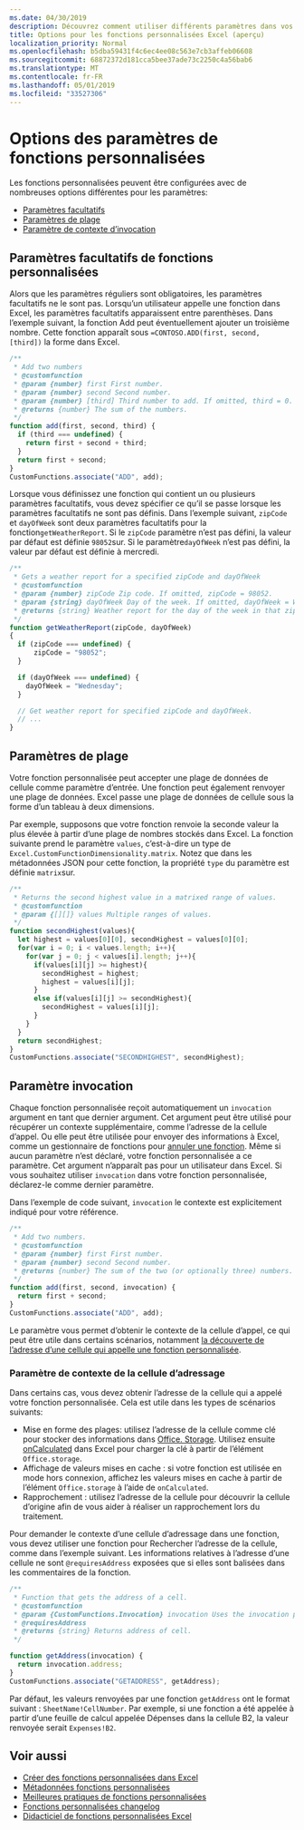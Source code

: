```yaml
---
ms.date: 04/30/2019
description: Découvrez comment utiliser différents paramètres dans vos fonctions personnalisées, telles que les plages Excel, les paramètres facultatifs, le contexte d’appel, et bien plus encore.
title: Options pour les fonctions personnalisées Excel (aperçu)
localization_priority: Normal
ms.openlocfilehash: b5dba59431f4c6ec4ee08c563e7cb3affeb06608
ms.sourcegitcommit: 68872372d181cca5bee37ade73c2250c4a56bab6
ms.translationtype: MT
ms.contentlocale: fr-FR
ms.lasthandoff: 05/01/2019
ms.locfileid: "33527306"
---
```

# <a name="custom-functions-parameter-options"></a>Options des paramètres de fonctions personnalisées

Les fonctions personnalisées peuvent être configurées avec de nombreuses options différentes pour les paramètres: 
- [Paramètres facultatifs](#custom-functions-optional-parameters)
- [Paramètres de plage](#range-parameters)
- [Paramètre de contexte d’invocation](#invocation-parameter)

## <a name="custom-functions-optional-parameters"></a>Paramètres facultatifs de fonctions personnalisées

Alors que les paramètres réguliers sont obligatoires, les paramètres facultatifs ne le sont pas. Lorsqu’un utilisateur appelle une fonction dans Excel, les paramètres facultatifs apparaissent entre parenthèses. Dans l’exemple suivant, la fonction Add peut éventuellement ajouter un troisième nombre. Cette fonction apparaît sous `=CONTOSO.ADD(first, second, [third])` la forme dans Excel.

```js
/**
 * Add two numbers
 * @customfunction 
 * @param {number} first First number.
 * @param {number} second Second number.
 * @param {number} [third] Third number to add. If omitted, third = 0.
 * @returns {number} The sum of the numbers.
 */
function add(first, second, third) {
  if (third === undefined) {
    return first + second + third;
  }
  return first + second;
}
CustomFunctions.associate("ADD", add);
```

Lorsque vous définissez une fonction qui contient un ou plusieurs paramètres facultatifs, vous devez spécifier ce qu’il se passe lorsque les paramètres facultatifs ne sont pas définis. Dans l’exemple suivant, `zipCode` et `dayOfWeek` sont deux paramètres facultatifs pour la fonction`getWeatherReport`. Si le `zipCode` paramètre n’est pas défini, la valeur par défaut est définie `98052`sur. Si le paramètre`dayOfWeek` n’est pas défini, la valeur par défaut est définie à mercredi.

```js
/**
 * Gets a weather report for a specified zipCode and dayOfWeek
 * @customfunction
 * @param {number} zipCode Zip code. If omitted, zipCode = 98052.
 * @param {string} dayOfWeek Day of the week. If omitted, dayOfWeek = Wednesday.
 * @returns {string} Weather report for the day of the week in that zip code.
 */
function getWeatherReport(zipCode, dayOfWeek)
{
  if (zipCode === undefined) {
      zipCode = "98052";
  }

  if (dayOfWeek === undefined) {
    dayOfWeek = "Wednesday";
  }

  // Get weather report for specified zipCode and dayOfWeek.
  // ...
}
```

## <a name="range-parameters"></a>Paramètres de plage

Votre fonction personnalisée peut accepter une plage de données de cellule comme paramètre d’entrée. Une fonction peut également renvoyer une plage de données. Excel passe une plage de données de cellule sous la forme d’un tableau à deux dimensions.

Par exemple, supposons que votre fonction renvoie la seconde valeur la plus élevée à partir d’une plage de nombres stockés dans Excel. La fonction suivante prend le paramètre `values`, c’est-à-dire un type de `Excel.CustomFunctionDimensionality.matrix`. Notez que dans les métadonnées JSON pour cette fonction, la propriété `type` du paramètre est définie `matrix`sur.

```js
/**
 * Returns the second highest value in a matrixed range of values.
 * @customfunction
 * @param {[][]} values Multiple ranges of values.  
 */
function secondHighest(values){
  let highest = values[0][0], secondHighest = values[0][0];
  for(var i = 0; i < values.length; i++){
    for(var j = 0; j < values[i].length; j++){
      if(values[i][j] >= highest){
        secondHighest = highest;
        highest = values[i][j];
      }
      else if(values[i][j] >= secondHighest){
        secondHighest = values[i][j];
      }
    }
  }
  return secondHighest;
}
CustomFunctions.associate("SECONDHIGHEST", secondHighest);
```

## <a name="invocation-parameter"></a>Paramètre invocation

Chaque fonction personnalisée reçoit automatiquement un `invocation` argument en tant que dernier argument. Cet argument peut être utilisé pour récupérer un contexte supplémentaire, comme l’adresse de la cellule d’appel. Ou elle peut être utilisée pour envoyer des informations à Excel, comme un gestionnaire de fonctions pour [annuler une fonction](custom-functions-web-reqs.md#stream-and-cancel-functions). Même si aucun paramètre n’est déclaré, votre fonction personnalisée a ce paramètre. Cet argument n’apparaît pas pour un utilisateur dans Excel. Si vous souhaitez utiliser `invocation` dans votre fonction personnalisée, déclarez-le comme dernier paramètre.

Dans l’exemple de code suivant, `invocation` le contexte est explicitement indiqué pour votre référence.

```js
/**
 * Add two numbers.
 * @customfunction 
 * @param {number} first First number.
 * @param {number} second Second number.
 * @returns {number} The sum of the two (or optionally three) numbers.
 */
function add(first, second, invocation) {
  return first + second;
}
CustomFunctions.associate("ADD", add);
```

Le paramètre vous permet d’obtenir le contexte de la cellule d’appel, ce qui peut être utile dans certains scénarios, notamment [la découverte de l’adresse d’une cellule qui appelle une fonction personnalisée](#addressing-cells-context-parameter).

### <a name="addressing-cells-context-parameter"></a>Paramètre de contexte de la cellule d’adressage

Dans certains cas, vous devez obtenir l’adresse de la cellule qui a appelé votre fonction personnalisée. Cela est utile dans les types de scénarios suivants:

- Mise en forme des plages: utilisez l’adresse de la cellule comme clé pour stocker des informations dans [Office. Storage](/office/dev/add-ins/excel/custom-functions-runtime#storing-and-accessing-data). Utilisez ensuite [onCalculated](/javascript/api/excel/excel.worksheet#oncalculated) dans Excel pour charger la clé à partir de l’élément `Office.storage`.
- Affichage de valeurs mises en cache : si votre fonction est utilisée en mode hors connexion, affichez les valeurs mises en cache à partir de l’élément `Office.storage` à l’aide de `onCalculated`.
- Rapprochement : utilisez l’adresse de la cellule pour découvrir la cellule d’origine afin de vous aider à réaliser un rapprochement lors du traitement.

Pour demander le contexte d’une cellule d’adressage dans une fonction, vous devez utiliser une fonction pour Rechercher l’adresse de la cellule, comme dans l’exemple suivant. Les informations relatives à l’adresse d’une cellule ne sont `@requiresAddress` exposées que si elles sont balisées dans les commentaires de la fonction.

```js
/**
 * Function that gets the address of a cell.
 * @customfunction
 * @param {CustomFunctions.Invocation} invocation Uses the invocation parameter present in each cell.
 * @requiresAddress
 * @returns {string} Returns address of cell.
 */

function getAddress(invocation) {
  return invocation.address;
}
CustomFunctions.associate("GETADDRESS", getAddress);
```

Par défaut, les valeurs renvoyées par une fonction `getAddress` ont le format suivant : `SheetName!CellNumber`. Par exemple, si une fonction a été appelée à partir d’une feuille de calcul appelée Dépenses dans la cellule B2, la valeur renvoyée serait `Expenses!B2`.

## <a name="see-also"></a>Voir aussi

* [Créer des fonctions personnalisées dans Excel](custom-functions-overview.md)
* [Métadonnées fonctions personnalisées](custom-functions-json.md)
* [Meilleures pratiques de fonctions personnalisées](custom-functions-best-practices.md)
* [Fonctions personnalisées changelog](custom-functions-changelog.md)
* [Didacticiel de fonctions personnalisées Excel](../tutorials/excel-tutorial-create-custom-functions.md)

